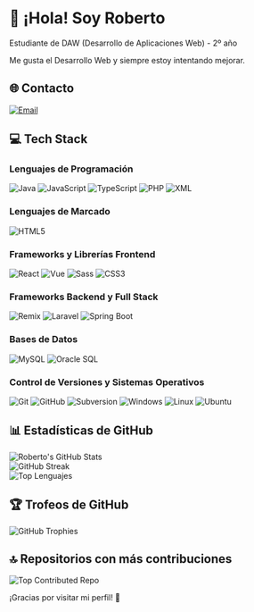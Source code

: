 # 💫 ¡Hola! Soy Roberto 

Estudiante de DAW (Desarrollo de Aplicaciones Web) - 2º año  

Me gusta el Desarrollo Web y siempre estoy intentando mejorar.

## 🌐 Contacto  
[![Email](https://img.shields.io/badge/Email-D14836?logo=gmail&logoColor=white)](mailto:robertomr555@gmail.com)

## 💻 Tech Stack

### Lenguajes de Programación  
<div>
  <img src="https://img.shields.io/badge/Java-%23ED8B00.svg?style=for-the-badge&logo=java&logoColor=white" alt="Java"/>
  <img src="https://img.shields.io/badge/JavaScript-%23323330.svg?style=for-the-badge&logo=javascript&logoColor=%23F7DF1E" alt="JavaScript"/>
  <img src="https://img.shields.io/badge/TypeScript-%23007ACC.svg?style=for-the-badge&logo=typescript&logoColor=white" alt="TypeScript"/>
  <img src="https://img.shields.io/badge/PHP-%23777BB4.svg?style=for-the-badge&logo=php&logoColor=white" alt="PHP"/>
  <img src="https://img.shields.io/badge/XML-%23ED8B00.svg?style=for-the-badge&logo=xml&logoColor=white" alt="XML"/>
</div>

### Lenguajes de Marcado  
<div>
  <img src="https://img.shields.io/badge/HTML5-%23E34F26.svg?style=for-the-badge&logo=html5&logoColor=white" alt="HTML5"/>
</div>

### Frameworks y Librerías Frontend  
<div>
  <img src="https://img.shields.io/badge/React-%2320232a.svg?style=for-the-badge&logo=react&logoColor=%2361DAFB" alt="React"/>
  <img src="https://img.shields.io/badge/Vue-%234FC08D.svg?style=for-the-badge&logo=vue.js&logoColor=white" alt="Vue"/>
  <img src="https://img.shields.io/badge/Sass-%23CC6699.svg?style=for-the-badge&logo=sass&logoColor=white" alt="Sass"/>
  <img src="https://img.shields.io/badge/CSS3-%231572B6.svg?style=for-the-badge&logo=css3&logoColor=white" alt="CSS3"/>
</div>

### Frameworks Backend y Full Stack  
<div>
  <img src="https://img.shields.io/badge/Remix-%23F7F7F7.svg?style=for-the-badge&logo=remix&logoColor=black" alt="Remix"/>
  <img src="https://img.shields.io/badge/Laravel-%23FF2D20.svg?style=for-the-badge&logo=laravel&logoColor=white" alt="Laravel"/>
  <img src="https://img.shields.io/badge/Spring%20Boot-%236DB33F.svg?style=for-the-badge&logo=springboot&logoColor=white" alt="Spring Boot"/>
</div>

### Bases de Datos  
<div>
  <img src="https://img.shields.io/badge/MySQL-%2300f.svg?style=for-the-badge&logo=mysql&logoColor=white" alt="MySQL"/>
  <img src="https://img.shields.io/badge/Oracle%20SQL-%23F80000.svg?style=for-the-badge&logo=oracle&logoColor=white" alt="Oracle SQL"/>
</div>

### Control de Versiones y Sistemas Operativos  
<div>
  <img src="https://img.shields.io/badge/Git-%23F05032.svg?style=for-the-badge&logo=git&logoColor=white" alt="Git"/>
  <img src="https://img.shields.io/badge/GitHub-%23121011.svg?style=for-the-badge&logo=github&logoColor=white" alt="GitHub"/>
  <img src="https://img.shields.io/badge/Subversion-%23000000.svg?style=for-the-badge&logo=subversion&logoColor=white" alt="Subversion"/>
  <img src="https://img.shields.io/badge/Windows-%2300A4EF.svg?style=for-the-badge&logo=windows&logoColor=white" alt="Windows"/>
  <img src="https://img.shields.io/badge/Linux-%233DDC84.svg?style=for-the-badge&logo=linux&logoColor=white" alt="Linux"/>
  <img src="https://img.shields.io/badge/Ubuntu-%23E95420.svg?style=for-the-badge&logo=ubuntu&logoColor=white" alt="Ubuntu"/>
</div>

## 📊 Estadísticas de GitHub  

![Roberto's GitHub Stats](https://github-readme-stats.vercel.app/api?username=Ninjawarsgamine&theme=dark&hide_border=true&include_all_commits=true&count_private=true&show_icons=true&border_radius=15)  
![GitHub Streak](https://github-readme-streak-stats.herokuapp.com/?user=Ninjawarsgamine&theme=dark&hide_border=true&border_radius=15)  
![Top Lenguajes](https://github-readme-stats.vercel.app/api/top-langs/?username=Ninjawarsgamine&theme=dark&hide_border=true&include_all_commits=true&count_private=true&layout=compact&border_radius=15)  

## 🏆 Trofeos de GitHub  
![GitHub Trophies](https://github-profile-trophy.vercel.app/?username=Ninjawarsgamine&theme=dark&no-frame=true&no-bg=true&margin-w=4)

## 🔝 Repositorios con más contribuciones  
![Top Contributed Repo](https://github-contributor-stats.vercel.app/api?username=Ninjawarsgamine&limit=5&theme=dark&combine_all_yearly_contributions=true&border_radius=15)

¡Gracias por visitar mi perfil! 🚀
